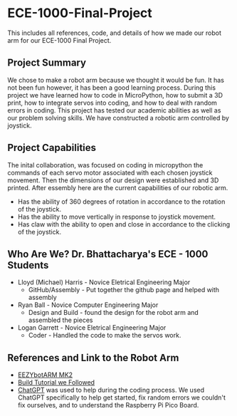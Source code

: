 # ECE-1000-Final-Project
This includes all references, code, and details of how we made our robot arm for our ECE-1000 Final Project.
## Project Summary
We chose to make a robot arm because we thought it would be fun. It has not been fun however, it has been a good learning process. During this project we have learned how to code in MicroPython, how to submit a 3D print, how to integrate servos into coding, and how to deal with random errors in coding. This project has tested our academic abilities as well as our problem solving skills. We have constructed a robotic arm controlled by joystick.
## Project Capabilities
The inital collaboration, was focused on coding in micropython the commands of each servo motor associated with each chosen joystick movement. Then the dimensions of our design were established and 3D printed. After essembly here are the current capabilities of our robotic arm.
* Has the ability of 360 degrees of rotation in accordance to the rotation of the joystick.
* Has the ability to move vertically in response to joystick movement.
* Has claw with the ability to open and close in accordance to the clicking of the joystick.
## Who Are We? Dr. Bhattacharya's ECE - 1000 Students
* Lloyd (Michael) Harris - Novice Eletrical Engineering Major
    * GitHub/Assembly - Put together the github page and helped with assembly
* Ryan Ball - Novice Computer Engineering Major
    * Design and Build - found the design for the robot arm and assembled the pieces
* Logan Garrett - Novice Eletrical Engineering Major
    * Coder - Handled the code to make the servos work. 
## References and Link to the Robot Arm 
* [EEZYbotARM MK2](https://www.thingiverse.com/thing:1454048)
* [Build Tutorial we Followed](https://www.youtube.com/watch?v=R2MI-tpXyS4&t=34s)
* [ChatGPT](https://chatgpt.com/) was used to help during the coding process. We used ChatGPT specifically to help get started, fix random errors we couldn't fix ourselves, and to understand the Raspberry Pi Pico Board.
